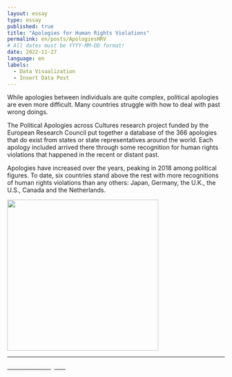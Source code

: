 ```yaml
---
layout: essay
type: essay
published: true
title: "Apologies for Human Rights Violations"
permalink: en/posts/ApologiesHRV
# All dates must be YYYY-MM-DD format!
date: 2022-11-27
language: en
labels:
  - Data Visualization
  - Insert Data Post
---
```


While apologies between individuals are quite complex, political apologies are even more difficult. Many countries struggle with how to deal with past wrong doings.

The Political Apologies across Cultures research project funded by the European Research Council put together a database of the 366 apologies that do exist from states or state representatives around the world. Each apology included arrived there through some recognition for human rights violations that happened in the recent or distant past.

Apologies have increased over the years, peaking in 2018 among political figures. To date, six countries stand above the rest with more recognitions of human rights violations than any others: Japan, Germany, the U.K., the U.S., Canada and the Netherlands.

<a class="image" href="https://www.instagram.com/p/CldvdIbDw1D/?igshid=MDJmNzVkMjY=">
  <img class="ui right floated image" src="https://raw.githubusercontent.com/duygudgd/insert-data/main/dataviz-archive/apologies-for-human-rights-violations/ApologiesForHRV-1.png" width="350px">
</a>

<hr>
   
<a class="ui black button" href="https://www.instagram.com/p/CldvdIbDw1D/?igshid=MDJmNzVkMjY=">
  <span style="color: #fafafa; font-family: 'Source Code Pro', monospace;"> <i class="large instagram icon"></i>See on Instagram </span>
</a>
